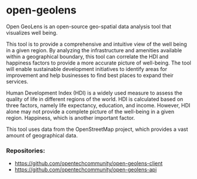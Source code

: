 # open-geolens

Open GeoLens is an open-source geo-spatial data analysis tool that visualizes well being.

This tool is to provide a comprehensive and intuitive view of the well being in a given region. By analyzing the infrastructure and amenities available within a geographical boundary, this tool can correlate the HDI and happiness factors to provide a more accurate picture of well-being. The tool will enable sustainable development initiatives to identify areas for improvement and help businesses to find best places to expand their services.

Human Development Index (HDI) is a widely used measure to assess the quality of life in different regions of the world. HDI is calculated based on three factors, namely life expectancy, education, and income. However, HDI alone may not provide a complete picture of the well-being in a given region. Happiness, which is another important factor.

This tool uses data from the OpenStreetMap project, which provides a vast amount of geographical data.

### Repositories:
- https://github.com/opentechcommunity/open-geolens-client
- https://github.com/opentechcommunity/open-geolens-api
